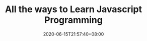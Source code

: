 ---
title: "All the ways to Learn Javascript Programming"
date: 2020-06-15T21:57:40+08:00
lastmod: 2020-07-08T01:01:01+03:00
categories: ["Programming Languages"]
url: "/programming-languages/javascript/"
type: skills
layout: programming
name: "Javascript"
description: "Discover the best ways to learn JavaScript faster by knowing the strengths and weaknesses of each way and adapting them to your needs, we provide you resources or links for each way."
ogimage: "/img/programming/ways-covers/13-way-to-learn-javascript.png"
authors: ["All Ways to Learn Team"]
---
